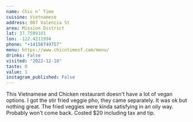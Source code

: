 ```yaml
---
name: Chic n’ Time
cuisine: Vietnamese
address: 807 Valencia St
area: Mission District
lat: 37.7599101
lon: -122.4211994
phone: "+14158749757"
menu: https://www.chicntimesf.com/menu/
drinks: False
visited: "2022-12-18"
taste: 0
value: 1
instagram_published: False
---
```


This Vietnamese and Chicken restaurant doesn't have a lot of vegan options. I got the stir fried veggie pho, they came separately. It was ok but nothing great. The fried veggies were kinda satisfying in an oily way. Probably won't come back. Costed $20 including tax and tip.
